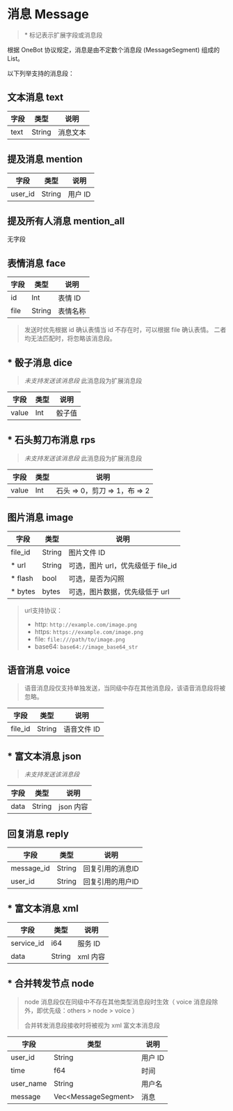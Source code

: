 # 消息 Message

> \* 标记表示扩展字段或消息段

根据 OneBot 协议规定，消息是由不定数个消息段 (MessageSegment) 组成的 List。

以下列举支持的消息段：

## 文本消息 text

| 字段 | 类型   | 说明     |
| ---- | ------ | -------- |
| text | String | 消息文本 |

## 提及消息 mention

| 字段    | 类型   | 说明    |
| ------- | ------ | ------- |
| user_id | String | 用户 ID |

## 提及所有人消息 mention_all

无字段

## 表情消息 face

| 字段 | 类型   | 说明     |
| ---- | ------ | -------- |
| id   | Int    | 表情 ID  |
| file | String | 表情名称 |

> 发送时优先根据 id 确认表情当 id 不存在时，可以根据 file 确认表情。
> 二者均无法匹配时，将忽略该消息段。

## * 骰子消息 dice

> *未支持发送该消息段*
> 此消息段为扩展消息段

| 字段  | 类型 | 说明   |
| ----- | ---- | ------ |
| value | Int  | 骰子值 |

## * 石头剪刀布消息 rps

> *未支持发送该消息段*
> 此消息段为扩展消息段

| 字段  | 类型 | 说明                          |
| ----- | ---- | ----------------------------- |
| value | Int  | 石头 => 0，剪刀 => 1，布 => 2 |

## 图片消息 image

| 字段    | 类型   | 说明                               |
| ------- | ------ | ---------------------------------- |
| file_id | String | 图片文件 ID                        |
| * url   | String | 可选，图片 url，优先级低于 file_id |
| * flash | bool   | 可选，是否为闪照                   |
| * bytes | bytes  | 可选，图片数据，优先级低于 url     |

> url支持协议：
> 
> - http: `http://example.com/image.png`
> - https: `https://example.com/image.png`
> - file: `file:///path/to/image.png`
> - base64: `base64://image_base64_str`

## 语音消息 voice

> 语音消息段仅支持单独发送，当同级中存在其他消息段，该语音消息段将被忽略。

| 字段    | 类型   | 说明        |
| ------- | ------ | ----------- |
| file_id | String | 语音文件 ID |

## * 富文本消息 json

> *未支持发送该消息段*

| 字段 | 类型   | 说明      |
| ---- | ------ | --------- |
| data | String | json 内容 |

## 回复消息 reply

| 字段       | 类型   | 说明             |
| ---------- | ------ | ---------------- |
| message_id | String | 回复引用的消息ID |
| user_id    | String | 回复引用的用户ID |

## * 富文本消息 xml

| 字段       | 类型   | 说明     |
| ---------- | ------ | -------- |
| service_id | i64    | 服务 ID  |
| data       | String | xml 内容 |

## * 合并转发节点 node

> node 消息段仅在同级中不存在其他类型消息段时生效（ voice 消息段除外，即优先级：others > node > voice ）
> 
> 合并转发消息段接收时将被视为 xml 富文本消息段

| 字段      | 类型                  | 说明    |
| --------- | --------------------- | ------- |
| user_id   | String                | 用户 ID |
| time      | f64                   | 时间    |
| user_name | String                | 用户名  |
| message   | Vec\<MessageSegment\> | 消息    |